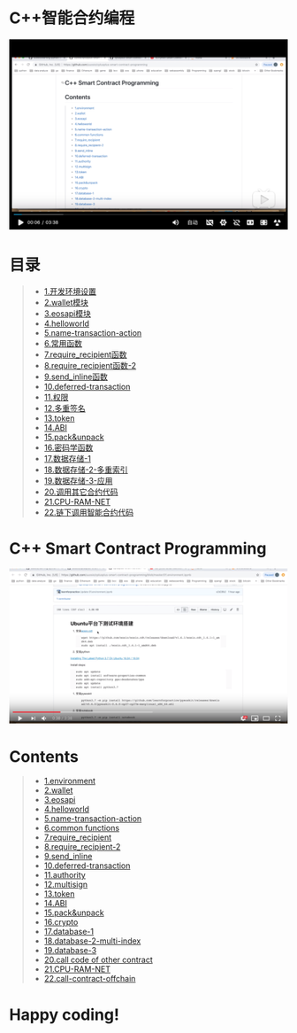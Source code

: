 

# C++智能合约编程

[![](images/c++-smart-contract-programming2.png?raw=true)](https://www.bilibili.com/video/av56769964 "C++ Smart Contract Programming Brief Introduction")


# 目录

> - [1.开发环境设置](https://uuosio.github.io/cplusplus-smart-contract-programming/01.environment.html)
> - [2.wallet模块](https://uuosio.github.io/cplusplus-smart-contract-programming/02.wallet.html)
> - [3.eosapi模块](https://uuosio.github.io/cplusplus-smart-contract-programming/03.eosapi.html)
> - [4.helloworld](https://uuosio.github.io/cplusplus-smart-contract-programming/04.helloworld.html)
> - [5.name-transaction-action](https://uuosio.github.io/cplusplus-smart-contract-programming/05.name-transaction-action.html)
> - [6.常用函数](https://uuosio.github.io/cplusplus-smart-contract-programming/06.common-functions.html)
> - [7.require_recipient函数](https://uuosio.github.io/cplusplus-smart-contract-programming/07.require_recipient.html)
> - [8.require_recipient函数-2](https://uuosio.github.io/cplusplus-smart-contract-programming/08.require_recipient-2.html)
> - [9.send_inline函数](https://uuosio.github.io/cplusplus-smart-contract-programming/09.send_inline.html)
> - [10.deferred-transaction](https://uuosio.github.io/cplusplus-smart-contract-programming/10.deffered_transanction.html)
> - [11.权限](https://uuosio.github.io/cplusplus-smart-contract-programming/11.authority.html)
> - [12.多重签名](https://uuosio.github.io/cplusplus-smart-contract-programming/12.multi-sign.html)
> - [13.token](https://uuosio.github.io/cplusplus-smart-contract-programming/13.token.html)
> - [14.ABI](https://uuosio.github.io/cplusplus-smart-contract-programming/14.abi.html)
> - [15.pack&unpack](https://uuosio.github.io/cplusplus-smart-contract-programming/15.pack&unpack.html)
> - [16.密码学函数](https://uuosio.github.io/cplusplus-smart-contract-programming/16.crypto.html)
> - [17.数据存储-1](https://uuosio.github.io/cplusplus-smart-contract-programming/17.database-1.html)
> - [18.数据存储-2-多重索引](https://uuosio.github.io/cplusplus-smart-contract-programming/18.database-multiindex.html)
> - [19.数据存储-3-应用](https://uuosio.github.io/cplusplus-smart-contract-programming/19.database-3.html)
> - [20.调用其它合约代码](https://uuosio.github.io/cplusplus-smart-contract-programming/20.call-other-contract.html)
> - [21.CPU-RAM-NET](https://uuosio.github.io/cplusplus-smart-contract-programming/21.CPU-RAM-NET.html)
> - [22.链下调用智能合约代码](https://uuosio.github.io/cplusplus-smart-contract-programming/22-call-contract-offchain.html)


# C++ Smart Contract Programming

[![](images/c++-smart-contract-programming.png?raw=true)](https://www.youtube.com/watch?v=cryCJU-uIy0 "C++ Smart Contract Programming Brief Introduction")

# Contents

> - [1.environment](https://uuosio.github.io/cplusplus-smart-contract-programming/01.environment.html)
> - [2.wallet](https://uuosio.github.io/cplusplus-smart-contract-programming/02.wallet.html)
> - [3.eosapi](https://uuosio.github.io/cplusplus-smart-contract-programming/03.eosapi.html)
> - [4.helloworld](https://uuosio.github.io/cplusplus-smart-contract-programming/04.helloworld.html)
> - [5.name-transaction-action](https://uuosio.github.io/cplusplus-smart-contract-programming/05.name-transaction-action.html)
> - [6.common functions](https://uuosio.github.io/cplusplus-smart-contract-programming/06.common-functions.html)
> - [7.require_recipient](https://uuosio.github.io/cplusplus-smart-contract-programming/07.require_recipient.html)
> - [8.require_recipient-2](https://uuosio.github.io/cplusplus-smart-contract-programming/08.require_recipient-2.html)
> - [9.send_inline](https://uuosio.github.io/cplusplus-smart-contract-programming/09.send_inline.html)
> - [10.deferred-transaction](https://uuosio.github.io/cplusplus-smart-contract-programming/10.deffered_transanction.html)
> - [11.authority](https://uuosio.github.io/cplusplus-smart-contract-programming/11.authority.html)
> - [12.multisign](https://uuosio.github.io/cplusplus-smart-contract-programming/12.multi-sign.html)
> - [13.token](https://uuosio.github.io/cplusplus-smart-contract-programming/13.token.html)
> - [14.ABI](https://uuosio.github.io/cplusplus-smart-contract-programming/14.abi.html)
> - [15.pack&unpack](https://uuosio.github.io/cplusplus-smart-contract-programming/15.pack&unpack.html)
> - [16.crypto](https://uuosio.github.io/cplusplus-smart-contract-programming/16.crypto.html)
> - [17.database-1](https://uuosio.github.io/cplusplus-smart-contract-programming/17.database-1.html)
> - [18.database-2-multi-index](https://uuosio.github.io/cplusplus-smart-contract-programming/18.database-multiindex.html)
> - [19.database-3](https://uuosio.github.io/cplusplus-smart-contract-programming/19.database-3.html)
> - [20.call code of other contract](https://uuosio.github.io/cplusplus-smart-contract-programming/20.call-other-contract.html)
> - [21.CPU-RAM-NET](https://uuosio.github.io/cplusplus-smart-contract-programming/21.CPU-RAM-NET.html)
> - [22.call-contract-offchain](https://uuosio.github.io/cplusplus-smart-contract-programming/22-call-contract-offchain.html)

# Happy coding!